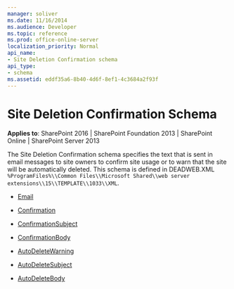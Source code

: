 ```yaml
---
manager: soliver
ms.date: 11/16/2014
ms.audience: Developer
ms.topic: reference
ms.prod: office-online-server
localization_priority: Normal
api_name:
- Site Deletion Confirmation schema
api_type:
- schema
ms.assetid: eddf35a6-8b40-4d6f-8ef1-4c3684a2f93f
---
```


# Site Deletion Confirmation Schema

**Applies to**: SharePoint 2016 | SharePoint Foundation 2013 | SharePoint Online | SharePoint Server 2013

The Site Deletion Confirmation schema specifies the text that is sent in email messages to site owners to confirm site usage or to warn that the site will be automatically deleted. This schema is defined in DEADWEB.XML `%ProgramFiles%\\Common Files\\Microsoft Shared\\web server extensions\\15\\TEMPLATE\\1033\\XML`.

- [Email](email-element-site-deletion.md)

- [Confirmation](confirmation-element-site-deletion.md)

- [ConfirmationSubject](confirmationsubject-element-site-deletion.md)

- [ConfirmationBody](confirmationbody-element-site-deletion.md)

- [AutoDeleteWarning](autodeletewarning-element-site-deletion.md)

- [AutoDeleteSubject](autodeletesubject-element-site-deletion.md)

- [AutoDeleteBody](autodeletebody-element-site-deletion.md)








